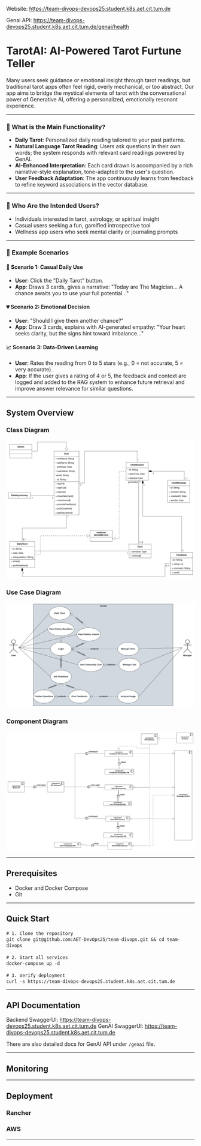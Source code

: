 Website: https://team-divops-devops25.student.k8s.aet.cit.tum.de

Genai API: https://team-divops-devops25.student.k8s.aet.cit.tum.de/genai/health

# TarotAI: AI-Powered Tarot Furtune Teller

Many users seek guidance or emotional insight through tarot readings, but traditional tarot apps often feel rigid, overly mechanical, or too abstract. Our app aims to bridge the mystical elements of tarot with the conversational power of Generative AI, offering a personalized, emotionally resonant experience.

---

### 🎯 What is the Main Functionality?

- **Daily Tarot**: Personalized daily reading tailored to your past patterns.
- **Natural Language Tarot Reading**: Users ask questions in their own words; the system responds with relevant card readings powered by GenAI.
- **AI-Enhanced Interpretation**: Each card drawn is accompanied by a rich narrative-style explanation, tone-adapted to the user's question.
- **User Feedback Adaptation**: The app continuously learns from feedback to refine keyword associations in the vector database.

---

### 👥 Who Are the Intended Users?

- Individuals interested in tarot, astrology, or spiritual insight
- Casual users seeking a fun, gamified introspective tool
- Wellness app users who seek mental clarity or journaling prompts

---

### 📖 Example Scenarios

#### 🔮 Scenario 1: Casual Daily Use
- **User**: Click the "Daily Tarot" button.
- **App**: Draws 3 cards, gives a narrative: "Today are The Magician... A chance awaits you to use your full potential..."

#### 💔 Scenario 2: Emotional Decision
- **User**: "Should I give them another chance?"
- **App**: Draw 3 cards, explains with AI-generated empathy: "Your heart seeks clarity, but the signs hint toward imbalance..."

#### 📈 Scenario 3: Data-Driven Learning
- **User**: Rates the reading from 0 to 5 stars (e.g., 0 = not accurate, 5 = very accurate).
- **App**: If the user gives a rating of 4 or 5, the feedback and context are logged and added to the RAG system to enhance future retrieval and improve answer relevance for similar questions.

---

## System Overview
### Class Diagram
![classDiagram](UML-Class-Diagram.png)

### Use Case Diagram
![useCaseDiagram](UML-Usecase-Diagram.png)

### Component Diagram
![classDiagram](UML-Component-Diagram.png)

---

## Prerequisites
- Docker and Docker Compose
- Git

---

## Quick Start

```
# 1. Clone the repository
git clone git@github.com:AET-DevOps25/team-divops.git && cd team-divops

# 2. Start all services
docker-compose up -d

# 3. Verify deployment
curl -s https://team-divops-devops25.student.k8s.aet.cit.tum.de
```

---

## API Documentation

Backend SwaggerUI: https://team-divops-devops25.student.k8s.aet.cit.tum.de
GenAI SwaggerUI: https://team-divops-devops25.student.k8s.aet.cit.tum.de

There are also detailed docs for GenAI API under ```/genai``` file.

---

## Monitoring

---

## Deployment
### Rancher

### AWS

---



